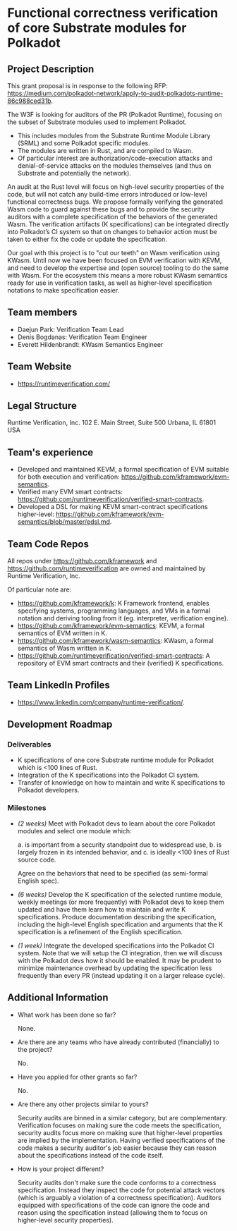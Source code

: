 # Functional correctness verification of core Substrate modules for Polkadot

## Project Description

This grant proposal is in response to the following RFP: <https://medium.com/polkadot-network/apply-to-audit-polkadots-runtime-86c988ced31b>.

The W3F is looking for auditors of the PR (Polkadot Runtime), focusing on the subset of Substrate modules used to implement Polkadot.

-   This includes modules from the Substrate Runtime Module Library (SRML) and some Polkadot specific modules.
-   The modules are written in Rust, and are compiled to Wasm.
-   Of particular interest are authorization/code-execution attacks and denial-of-service attacks on the modules themselves (and thus on Substrate and potentially the network).

An audit at the Rust level will focus on high-level security properties of the code, but will not catch any build-time errors introduced or low-level functional correctness bugs.
We propose formally verifying the generated Wasm code to guard against these bugs and to provide the security auditors with a complete specification of the behaviors of the generated Wasm.
The verification artifacts (K specifications) can be integrated directly into Polkadot’s CI system so that on changes to behavior action must be taken to either fix the code or update the specification.

Our goal with this project is to "cut our teeth" on Wasm verification using KWasm.
Until now we have been focused on EVM verification with KEVM, and need to develop the expertise and (open source) tooling to do the same with Wasm.
For the ecosystem this means a more robust KWasm semantics ready for use in verification tasks, as well as higher-level specification notations to make specification easier.

## Team members

-   Daejun Park: Verification Team Lead
-   Denis Bogdanas: Verification Team Engineer
-   Everett Hildenbrandt: KWasm Semantics Engineer

## Team Website

-   <https://runtimeverification.com/>

## Legal Structure

Runtime Verification, Inc.
102 E. Main Street, Suite 500
Urbana, IL 61801 USA

## Team's experience

-   Developed and maintained KEVM, a formal specification of EVM suitable for both execution and verification: <https://github.com/kframework/evm-semantics>.
-   Verified many EVM smart contracts: <https://github.com/runtimeverification/verified-smart-contracts>.
-   Developed a DSL for making KEVM smart-contract specifications higher-level: <https://github.com/kframework/evm-semantics/blob/master/edsl.md>.

## Team Code Repos

All repos under <https://github.com/kframework> and <https://github.com/runtimeverification> are owned and maintained by Runtime Verification, Inc.

Of particular note are:

-   <https://github.com/kframework/k>: K Framework frontend, enables specifying systems, programming languages, and VMs in a formal notation and deriving tooling from it (eg. interpreter, verification engine).
-   <https://github.com/kframework/evm-semantics>: KEVM, a formal semantics of EVM written in K.
-   <https://github.com/kframework/wasm-semantics>: KWasm, a formal semantics of Wasm written in K.
-   <https://github.com/runtimeverification/verified-smart-contracts>: A repository of EVM smart contracts and their (verified) K specifications.

## Team LinkedIn Profiles

-   <https://www.linkedin.com/company/runtime-verification/>.

## Development Roadmap

### Deliverables

-   K specifications of one core Substrate runtime module for Polkadot which is <100 lines of Rust.
-   Integration of the K specifications into the Polkadot CI system.
-   Transfer of knowledge on how to maintain and write K specifications to Polkadot developers.

### Milestones

-   *(2 weeks)*
    Meet with Polkadot devs to learn about the core Polkadot modules and select one module which:
    
    a.  is important from a security standpoint due to widespread use,
    b.  is largely frozen in its intended behavior, and
    c.  is ideally <100 lines of Rust source code.

    Agree on the behaviors that need to be specified (as semi-formal English spec).

-   *(6 weeks)*
    Develop the K specification of the selected runtime module, weekly meetings (or more frequently) with Polkadot devs to keep them updated and have them learn how to maintain and write K specifications.
    Produce documentation describing the specification, including the high-level English specification and arguments that the K specification is a refinement of the English specification.

-   *(1 week)*
    Integrate the developed specifications into the Polkadot CI system.
    Note that we will setup the CI integration, then we will discuss with the Polkadot devs how it should be enabled.
    It may be prudent to minimize maintenance overhead by updating the specification less frequently than every PR (instead updating it on a larger release cycle).

## Additional Information

-   What work has been done so far?

    None.

-   Are there are any teams who have already contributed (financially) to the project?

    No.

-   Have you applied for other grants so far?

    No.

-   Are there any other projects similar to yours?

    Security audits are binned in a similar category, but are complementary.
    Verification focuses on making sure the code meets the specification, security audits focus more on making sure that higher-level properties are implied by the implementation.
    Having verified specifications of the code makes a security auditor's job easier because they can reason about the specifications instead of the code itself.

-   How is your project different?

    Security audits don't make sure the code conforms to a correctness specification.
    Instead they inspect the code for potential attack vectors (which is arguably a violation of a correctness specification).
    Auditors equipped with specifications of the code can ignore the code and reason using the specification instead (allowing them to focus on higher-level security properties).

